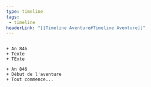 ```yaml
---
type: timeline
tags:
 - timeline
headerLink: "[[Timeline Aventure#Timeline Aventure]]"
---
```

```timeline [line-3, body-50] 

+ An 846
+ Texte
+ TExte

+ An 846
+ Début de l'aventure
+ Tout commence...
```

